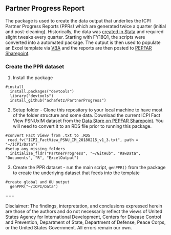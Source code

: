 ## Partner Progress Report

The package is used to create the data output that underlies the ICPI Partner Progress Reports (PPRs) which are generated twice a quarter (initial and post-cleaning). Historically, the data was [created in Stata](https://github.com/achafetz/PartnerProgress/tree/master/Archive_Stata) and required slight tweaks every quarter. Starting with FY18Q1, the scripts were converted into a automated package. The output is then used to populate an Excel template via [VBA](https://github.com/achafetz/PartnerProgress/tree/master/VBA) and the reports are then posted to [PEPFAR Sharepoint](https://www.pepfar.net/OGAC-HQ/icpi/Products/Forms/AllItems.aspx?RootFolder=%2FOGAC-HQ%2Ficpi%2FProducts%2FICPI%20Approved%20Tools%20%28Most%20Current%20Versions%29%2FPPR&FolderCTID=0x0120004DAC66286D0B8344836739DA850ACB95&View=%7B58E3102A-C027-4C66-A5C7-84FEBE208B3C%7D).

### Create the PPR dataset

1) Install the package

```
#install
  install.packages("devtools")
  library("devtools")
  install_github("achafetz/PartnerProgress")
```

2) Setup folder - Clone this repository to your local machine to have most of the folder structure and some data. Download the current ICPI Fact View PSNUxIM dataset from the [Data Store on PEPFAR Sharepoint](https://www.pepfar.net/OGAC-HQ/icpi/Products/Forms/AllItems.aspx?RootFolder=%2FOGAC-HQ%2Ficpi%2FProducts%2FICPI%20Data%20Store%2FMER&FolderCTID=0x0120004DAC66286D0B8344836739DA850ACB95&View=%7B58E3102A-C027-4C66-A5C7-84FEBE208B3C%7D). You will need to convert it to an RDS file prior to running this package.

```
#convert Fact Viewv from .txt to .RDS
 read_fv("ICPI_FactView_PSNU_IM_20180215_v1_3.txt", path = "~/ICPI/Data")
#setup any missing folders
  initialize_fldr("PartnerProgress", "~/GitHub", "RawData", "Documents", "R", "ExcelOutput")
```

3) Create the PPR dataset - run the main script, `genPPR()` from the package to create the underlying dataset that feeds into the template

```
#create global and OU output
  genPPR("~/ICPI/Data")
```

===

Disclaimer: The findings, interpretation, and conclusions expressed herein are those of the authors and do not necessarily reflect the views of United States Agency for International Development, Centers for Disease Control and Prevention, Department of State, Department of Defense, Peace Corps, or the United States Government. All errors remain our own.
